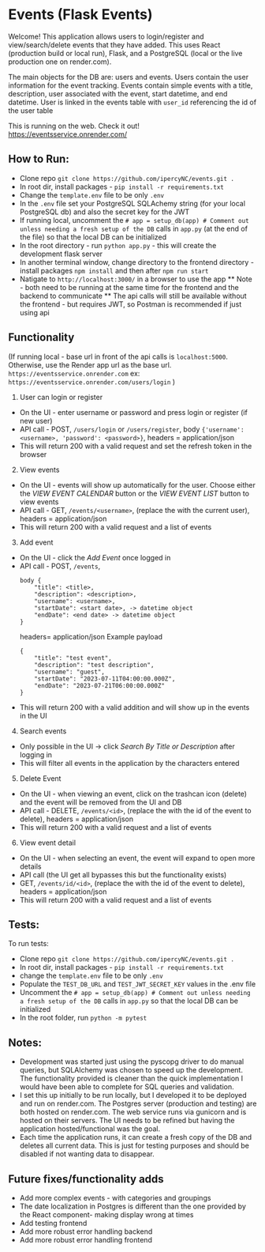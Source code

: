# Events (Flask Events)
Welcome! This application allows users to login/register and view/search/delete events that they have added. 
This uses React (production build or local run), Flask, and a PostgreSQL (local or the live production one on render.com).

The main objects for the DB are: users and events. Users contain the user information for the event tracking.
Events contain simple events with a title, description, user associated with the event, start datetime, and end datetime.
User is linked in the events table with `user_id` referencing the id of the user table

This is running on the web. Check it out!
https://eventsservice.onrender.com/
## How to Run:
* Clone repo `git clone https://github.com/ipercyNC/events.git .`
* In root dir, install packages - `pip install -r requirements.txt`
* Change the `template.env` file to be only `.env`
* In the `.env` file set your PostgreSQL SQLAchemy string (for your local PostgreSQL db) and also the secret key for the JWT
* If running local, uncomment the `# app = setup_db(app) # Comment out unless needing a fresh setup of the DB` calls in `app.py` (at the end of the file) so that the local DB can be initialized
* In the root directory - run `python app.py` - this will create the development flask server
* In another terminal window, change directory to the frontend directory - install packages `npm install` and then after `npm run start`
* Natigate to `http://localhost:3000/` in a browser to use the app
** Note - both need to be running at the same time for the frontend and the backend to communicate
** The api calls will still be available without the frontend - but requires JWT, so Postman is recommended if just using api 

## Functionality
(If running local - base url in front of the api calls is `localhost:5000`. Otherwise, use the Render app url as the base url. `https://eventsservice.onrender.com` ex: `https://eventsservice.onrender.com/users/login` )
1) User can login or register
- On the UI - enter username or password and press login or register (if new user)
- API call - POST, `/users/login`  or `/users/register`,    body `{'username': <username>, 'password': <password>}`, headers = application/json
- This will return 200 with a valid request and set the refresh token in the browser
2) View events
- On the UI - events will show up automatically for the user. Choose either the *VIEW EVENT CALENDAR* button or the *VIEW EVENT LIST* button to view events
- API call - GET, `/events/<username>`, (replace the <username> with the current user), headers = application/json
- This will return 200 with a valid request and a list of events
3) Add event
- On the UI - click the *Add Event* once logged in
- API call - POST, `/events`, 
    ```
    body {
        "title": <title>,
        "description": <description>,
        "username": <username>,
        "startDate": <start date>, -> datetime object
        "endDate": <end date> -> datetime object
    }
    ```
    headers= application/json
    Example payload
    ```
    {
        "title": "test event",
        "description": "test description",
        "username": "guest",
        "startDate": "2023-07-11T04:00:00.000Z",
        "endDate": "2023-07-21T06:00:00.000Z"
    }
    ```
- This will return 200 with a valid addition and will show up in the events in the UI
4) Search events
- Only possible in the UI -> click *Search By Title or Description* after logging in
- This will filter all events in the application by the characters entered
5) Delete Event
- On the UI - when viewing an event, click on the trashcan icon (delete) and the event will be removed from the UI and DB
- API call - DELETE, `/events/<id>`, (replace the <id> with the id of the event to delete), headers = application/json
- This will return 200 with a valid request and a list of events
6) View event detail
- On the UI - when selecting an event, the event will expand to open more details
- API call (the UI get all bypasses this but the functionality exists)
- GET, `/events/id/<id>`, (replace the <id> with the id of the event to delete), headers = application/json
- This will return 200 with a valid request and a list of events



 ## Tests:
 To run tests:
 * Clone repo `git clone https://github.com/ipercyNC/events.git .`
 * In root dir, install packages - `pip install -r requirements.txt`
 * change the `template.env` file to be only `.env`
 * Populate the `TEST_DB_URL` and `TEST_JWT_SECRET_KEY` values in the .env file
 * Uncomment the `# app = setup_db(app) # Comment out unless needing a fresh setup of the DB` calls in `app.py` so that the local DB can be initialized
 * In the root folder, run `python -m pytest`


## Notes:
* Development was started just using the pyscopg driver to do manual queries, but SQLAlchemy was chosen to speed up 
the development. The functionality provided is cleaner than the quick implementation I would have been able to complete
for SQL queries and validation.
* I set this up initially to be run locally, but I developed it to be deployed and run on render.com. The Postgres server (production and testing)
are both hosted on render.com. The web service runs via gunicorn and is hosted on their servers. The UI needs to be refined but having
the application hosted/functional was the goal.
* Each time the application runs, it can create a fresh copy of the DB and deletes all current data. This is just for testing purposes and should be disabled if not wanting data to disappear.

## Future fixes/functionality adds
* Add more complex events - with categories and groupings
* The date localization in Postgres is different than the one provided by the React component- making display wrong at times
* Add testing frontend
* Add more robust error handling backend
* Add more robust error handling frontend
